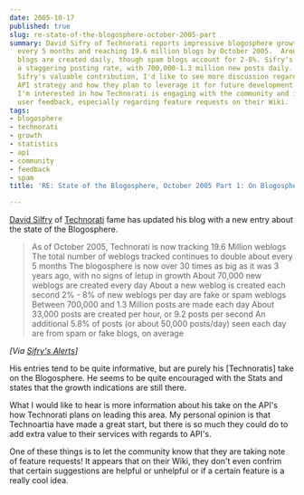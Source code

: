 ```yaml
---
date: 2005-10-17
published: true
slug: re-state-of-the-blogosphere-october-2005-part
summary: David Sifry of Technorati reports impressive blogosphere growth, doubling
  every 5 months and reaching 19.6 million blogs by October 2005.  Around 70,000 new
  blogs are created daily, though spam blogs account for 2-8%. Sifry's data also shows
  a staggering posting rate, with 700,000-1.3 million new posts daily. While acknowledging
  Sifry's valuable contribution, I'd like to see more discussion regarding Technorati's
  API strategy and how they plan to leverage it for future development. Specifically,
  I'm interested in how Technorati is engaging with the community and incorporating
  user feedback, especially regarding feature requests on their Wiki.
tags:
- blogosphere
- technorati
- growth
- statistics
- api
- community
- feedback
- spam
title: 'RE: State of the Blogosphere, October 2005 Part 1: On Blogosphere Growth'

---
```

[David Silfry](http://www.sifry.com) of [Technorati](http://technorati.com) fame has updated his blog with a new entry about the state of the Blogosphere. <blockquote class="posterous_medium_quote">As of October 2005, Technorati is now tracking 19.6 Million weblogs The total number of weblogs tracked continues to double about every 5 months The blogosphere is now over 30 times as big as it was 3 years ago, with no signs of letup in growth About 70,000 new weblogs are created every day About a new weblog is created each second 2% - 8% of new weblogs per day are fake or spam weblogs Between 700,000 and 1.3 Million posts are made each day About 33,000 posts are created per hour, or 9.2 posts per second An additional 5.8% of posts (or about 50,000 posts/day) seen each day are from spam or fake blogs, on average</blockquote><i>[Via [Sifry's Alerts](http://www.sifry.com/alerts/archives/000343.html)]</i><p />His entries tend to be quite informative, but are purely his [Technoratis] take on the Blogosphere.  He seems to be quite encouraged with the Stats and states that the growth indications are still there.<p />What I would like to hear is more information about his take on the API's how Technorati plans on leading this area.  My personal opinion is that Technoartia have made a great start, but there is so much they could do to add extra value to their services with regards to API's.<p />One of these things is to let the community know that they are taking note of feature requests!  It appears that on their Wiki, they don't even confrim that certain suggestions are helpful or unhelpful or if a certain feature is a really cool idea.<p />

